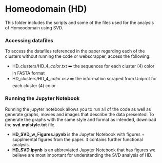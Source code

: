 # Homeodomain (HD) 

This folder includes the scripts and some of the files used for the analysis of Homeodomain using SVD.

### Accessing datafiles


To access the datafiles referenced in the paper regarding each of the clusters without running the 
code or webscrapper, access the following:
* HD_clusters/HD_4_*color*.txt ➡️ the sequences for each cluster (4) color in FASTA format
* HD_clusters/HD_4_*color*.csv ➡️ the information scraped from Uniprot for each cluster (4) color 


### Running the Jupyter Notebook

Running the jupyter notebook allows you to run all of the code as well as generate graphs, movies
and images that describe the data presented. To generate the graphs with the same style and format
as intended, download the **svd.mplstyle.txt** file. 
* **HD_SVD_w_Figures.ipynb** is the Jupyter Notebook with figures + supplmental figures from the paper. It contains further functional analysis.
* **HD_SVD.ipynb** is an abbreviated Jupyter Notebook that has figures we believe are most important for understanding the SVD analysis of HD. 
